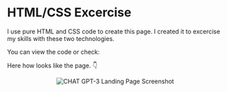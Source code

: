 # HTML/CSS Excercise

I use pure HTML and CSS code to create this page. I created it to excercise my skills with these two technologies.

You can view the code or check: 

Here how looks like the page. 👇

<center><img src="https://github.com/kadoubleU/kadoubleU.github.io/blob/main/10.gpt3-landing-page/gpt3-desktop-screenshot.png" alt="CHAT GPT-3 Landing Page Screenshot"></center>
